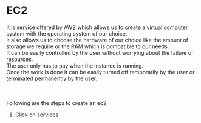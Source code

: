 # EC2
It is service offered by AWS which allows us to create a virtual computer system with the operating system of our choice.<br/>
It also allows us to choose the hardware of our choice like the amount of storage we require or the RAM which is compatible to our needs.<br/>
It can be easily controlled by the user without worrying about the failure of resources.<br/>
The user only has to pay when the instance is running.<br/>
Once the work is done it can be easily turned off temporarily by the user or terminated permanently by the user.<br/>
<br/>
<br/>

Following are the steps to create an ec2<br/>
1. Click on services 
